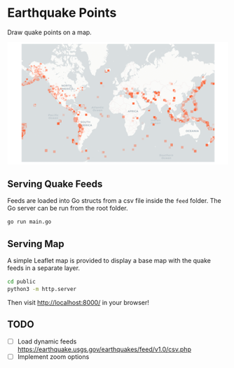 # Earthquake Points

Draw quake points on a map.

<p align="center">
  <img src="./screen-shot.png" alt="Earthquake Points"/>
</p>

## Serving Quake Feeds

Feeds are loaded into Go structs from a csv file inside the `feed` folder. The Go server can be run from the root folder.

```sh
go run main.go
```

## Serving Map

A simple Leaflet map is provided to display a base map with the quake feeds in a separate layer.

```sh
cd public
python3 -m http.server
```

Then visit [http://localhost:8000/](http://localhost:8000/) in your browser!

## TODO

- [ ] Load dynamic feeds https://earthquake.usgs.gov/earthquakes/feed/v1.0/csv.php
- [ ] Implement zoom options
